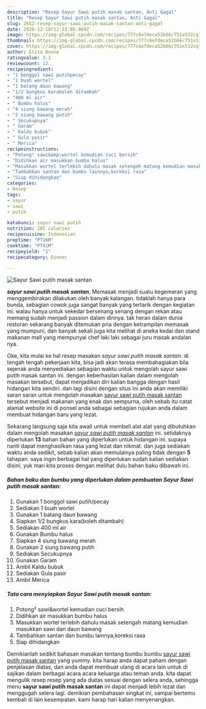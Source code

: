 ```yaml
---
description: "Resep Sayur Sawi putih masak santan, Anti Gagal"
title: "Resep Sayur Sawi putih masak santan, Anti Gagal"
slug: 2652-resep-sayur-sawi-putih-masak-santan-anti-gagal
date: 2020-12-18T12:33:05.069Z
image: https://img-global.cpcdn.com/recipes/777c6e7deca52b66/751x532cq70/sayur-sawi-putih-masak-santan-foto-resep-utama.jpg
thumbnail: https://img-global.cpcdn.com/recipes/777c6e7deca52b66/751x532cq70/sayur-sawi-putih-masak-santan-foto-resep-utama.jpg
cover: https://img-global.cpcdn.com/recipes/777c6e7deca52b66/751x532cq70/sayur-sawi-putih-masak-santan-foto-resep-utama.jpg
author: Eliza Boone
ratingvalue: 3.1
reviewcount: 12
recipeingredient:
- "1 bonggol sawi putihpecay"
- "1 buah wortel"
- "1 batang daun bawang"
- "1/2 bungkus karaboleh ditambah"
- "400 ml air"
- " Bumbu halus"
- "4 siung bawang merah"
- "2 siung bawang putih"
- " Secukupnya"
- " Garam"
- " Kaldu bubuk"
- " Gula pasir"
- " Merica"
recipeinstructions:
- "Potong² sawi&amp;wortel kemudian cuci bersih"
- "Didihkan air masukkan bumbu halus"
- "Masukkan wortel terlebih dahulu masak setengah matang kemudian masukkan sawi dan daun bawang"
- "Tambahkan santan dan bumbu lainnya,koreksi rasa"
- "Siap dihidangkan"
categories:
- Resep
tags:
- sayur
- sawi
- putih

katakunci: sayur sawi putih 
nutrition: 201 calories
recipecuisine: Indonesian
preptime: "PT16M"
cooktime: "PT41M"
recipeyield: "1"
recipecategory: Dinner

---
```



![Sayur Sawi putih masak santan](https://img-global.cpcdn.com/recipes/777c6e7deca52b66/751x532cq70/sayur-sawi-putih-masak-santan-foto-resep-utama.jpg)

<b><i>sayur sawi putih masak santan</i></b>, Memasak menjadi suatu kegemaran yang menggembirakan dilakukan oleh banyak kalangan. tidaklah hanya para bunda, sebagian cowok juga sangat banyak yang tertarik dengan kegiatan ini. walau hanya untuk sekedar bersenang senang dengan rekan atau memang sudah menjadi passion dalam dirinya. tak heran dalam dunia restoran sekarang banyak ditemukan pria dengan ketrampilan memasak yang mumpuni, dan banyak sekali juga kita melihat di aneka kedai dan stand makanan mall yang mempunyai chef laki laki sebagai juru masak andalan nya.



Oke, kita mulai ke hal resep masakan <i>sayur sawi putih masak santan</i>. di tengah tengah pekerjaan kita, bisa jadi akan terasa membahagiakan bila sejenak anda menyediakan sebagian waktu untuk mengolah sayur sawi putih masak santan ini. dengan keberhasilan kalian dalam mengolah masakan tersebut, dapat menjadikan diri kalian bangga dengan hasil hidangan kita sendiri. dan lagi disini dengan situs ini anda akan memiliki saran saran untuk mengolah masakan <u>sayur sawi putih masak santan</u> tersebut menjadi makanan yang enak dan sempurna, oleh sebab itu catat alamat website ini di ponsel anda sebagai sebagian rujukan anda dalam membuat hidangan baru yang lezat.


Sekarang langsung saja kita awali untuk membeli alat alat yang dibutuhkan dalam mengolah masakan <u><i>sayur sawi putih masak santan</i></u> ini. setidaknya diperlukan <b>13</b> bahan bahan yang diperlukan untuk hidangan ini. supaya nanti dapat menghasilkan rasa yang lezat dan nikmat. dan juga sediakan waktu anda sedikit, sebab kalian akan memulainya paling tidak dengan <b>5</b> tahapan. saya ingin berbagai hal yang diperlukan sudah kalian sediakan disini, yuk mari kita proses dengan melihat dulu bahan baku dibawah ini.

<!--inarticleads1-->

##### Bahan baku dan bumbu yang diperlukan dalam pembuatan Sayur Sawi putih masak santan:

1. Gunakan 1 bonggol sawi putih/pecay
1. Sediakan 1 buah wortel
1. Gunakan 1 batang daun bawang
1. Siapkan 1/2 bungkus kara(boleh ditambah)
1. Sediakan 400 ml air
1. Gunakan  Bumbu halus
1. Siapkan 4 siung bawang merah
1. Gunakan 2 siung bawang putih
1. Sediakan  Secukupnya
1. Gunakan  Garam
1. Ambil  Kaldu bubuk
1. Sediakan  Gula pasir
1. Ambil  Merica




<!--inarticleads2-->

##### Tata cara menyiapkan Sayur Sawi putih masak santan:

1. Potong² sawi&amp;wortel kemudian cuci bersih
1. Didihkan air masukkan bumbu halus
1. Masukkan wortel terlebih dahulu masak setengah matang kemudian masukkan sawi dan daun bawang
1. Tambahkan santan dan bumbu lainnya,koreksi rasa
1. Siap dihidangkan




Demikianlah sedikit bahasan masakan tentang bumbu bumbu <u>sayur sawi putih masak santan</u> yang yummy. kita harap anda dapat paham dengan penjelasan diatas, dan anda dapat membuat ulang di acara lain untuk di sajikan dalam berbagai acara acara keluarga atau teman anda. kita dapat mengulik resep resep yang ada diatas sesuai dengan selera anda, sehingga menu <b>sayur sawi putih masak santan</b> ini dapat menjadi lebih lezat dan menggugah selera lagi. demikian pembahasan singkat ini, sampai bertemu kembali di lain kesempatan. kami harap hari kalian menyenangkan.
